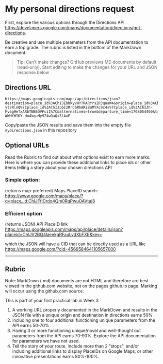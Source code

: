 # My personal directions request

First, explore the various options through the Directions API https://developers.google.com/maps/documentation/directions/get-directions. 

Be creative and use multiple parameters from the API documentation to earn a top grade. The rubric is listed in the bottom of the MarkDown document. 

> Tip: Can't make changes? GitHub previews MD documents by default (read-only). Start editing to make the changes for your URL and JSON response below

## Directions URL

```
https://maps.googleapis.com/maps/api/directions/json?destination=place_id%3AChIJEbbkyvHYTRARYrsZR3quaW4&origin=place_id%3AChIJwcOTyuNSQBARVeaX6xcXBjQ&waypoints=place_id%3AChIJOb1hsLKSQxARiZS-ytsRlnQ%7Cplace_id%3AChIJpbI2RrC6RhARiBuMYXc9c4s%7Cplace_id%3AChIJh-Fv6g9eTxARbTNBBDVPuiI%7C&alternatives=true&departure_time=1708054400&traffice_model=best_guess&mode=driving&avoid=tolls&key=AIzaSyCM-WWHYHIKY-do4kquMy9Z4wQaQx51AuE  
```

Copy/paste the JSON results and save them into the empty file ```mydirections.json``` in this repository

## Optional URLs

Read the Rubric to find out about what options exist to earn more marks. Here is where you can provide these additional links to place ids or other items telling a story about your chosen directions API

### Simple option:

(returns map-preferred) Maps PlaceID search: https://www.google.com/maps/place/?q=place_id:ChIJFfiCrdo4Qm0RqPwuOAVtaj8
### Efficient option

(returns JSON) API PlaceID link https://maps.googleapis.com/maps/api/place/details/json?placeid=ChIJV2BQ4laeekgRFauLvdXbFXE&key=<INSERTKEY>

  which the JSON will have a CID that can be directly used as a URL like https://maps.google.com/?cid=4569584641105657000


____
## Rubric

Note: MarkDown (.md) documents are not HTML and therefore are best viewed in the github.com website, not on the pages github.io page. Marking will occur using the github.com source. 

This is part of your first practical lab in Week 3 

1. A working URL properly documented in the MarkDown and results in the JSON file with a unique origin and destination in directions earns 50%
2. Including one to four additional functioning unique parameters from the API earns 50-70%
3. Having 3 or more functioning unique/novel and well-thought out parameters from the API earns 70-90%. Explore the API documentation for parameters we have not used.
4. Tell the story of your route. Include more than 2 "stops", and/or including additional links to display PlaceIDs on Google Maps, or other innovative presentations earns 80%-100%. 
